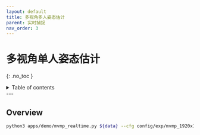 ```yaml
---
layout: default
title: 多视角多人姿态估计
parent: 实时捕捉
nav_order: 3
---
```


# 多视角单人姿态估计
{: .no_toc }

<details close markdown="block">
  <summary>
    Table of contents
  </summary>
  {: .text-delta }
1. TOC
{:toc}
</details>
---

## Overview

```bash
python3 apps/demo/mvmp_realtime.py ${data} --cfg config/exp/mvmp_1920x1080.yml --vis_repro --out ${data}/output --cfg_opts width 1296 height 972 --undis
```
